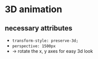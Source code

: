 # 3D animation
## necessary attributes
- `transform-style: preserve-3d;`
- `perspective: 1500px` <br>
- -> rotate the x, y axes for easy 3d look